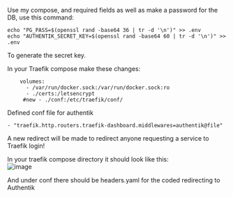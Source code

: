 Use my compose, and required fields as well as make a password for the DB, 
use this command:
```
echo "PG_PASS=$(openssl rand -base64 36 | tr -d '\n')" >> .env
echo "AUTHENTIK_SECRET_KEY=$(openssl rand -base64 60 | tr -d '\n')" >> .env
```
To generate the secret key.

In your Traefik compose make these changes:

```
    volumes:
      - /var/run/docker.sock:/var/run/docker.sock:ro
      - ./certs:/letsencrypt
     #new - ./conf:/etc/traefik/conf/
```
Defined conf file for authentik
```
- "traefik.http.routers.traefik-dashboard.middlewares=authentik@file"
```
A new redirect will be made to redirect anyone requesting a service to Traefik login!

In your traefik compose directory it should look like this: <br/>
![image](https://github.com/user-attachments/assets/9f51d19f-0657-47d2-85b6-1ff19299b68c)

And under conf there should be headers.yaml for the coded redirecting to Authentik
